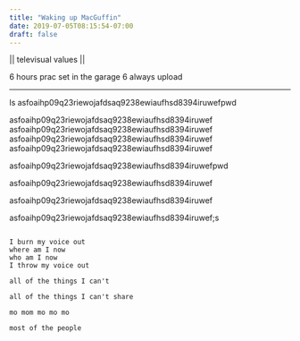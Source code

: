 ```yaml
---
title: "Waking up MacGuffin"
date: 2019-07-05T08:15:54-07:00
draft: false
---
```



|| televisual values ||

6 hours prac set in the garage 6 always upload

___

ls
asfoaihp09q23riewojafdsaq9238ewiaufhsd8394iruwefpwd

asfoaihp09q23riewojafdsaq9238ewiaufhsd8394iruwef
asfoaihp09q23riewojafdsaq9238ewiaufhsd8394iruwef
asfoaihp09q23riewojafdsaq9238ewiaufhsd8394iruwef
asfoaihp09q23riewojafdsaq9238ewiaufhsd8394iruwef

asfoaihp09q23riewojafdsaq9238ewiaufhsd8394iruwefpwd

asfoaihp09q23riewojafdsaq9238ewiaufhsd8394iruwef

asfoaihp09q23riewojafdsaq9238ewiaufhsd8394iruwef

asfoaihp09q23riewojafdsaq9238ewiaufhsd8394iruwef;s

```

I burn my voice out
where am I now
who am I now
I throw my voice out

all of the things I can't

all of the things I can't share

mo mom mo mo mo

most of the people

```
